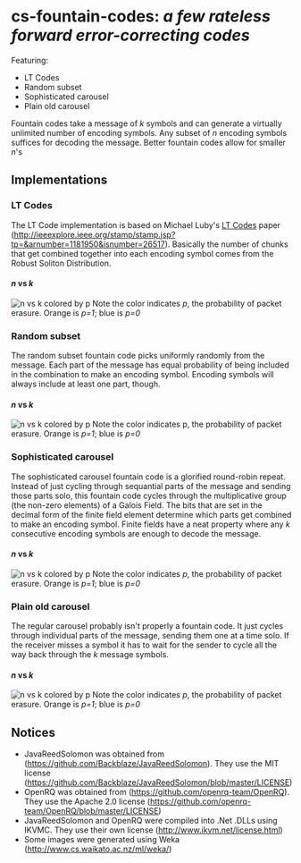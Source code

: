 # cs-fountain-codes: <i>a few rateless forward error-correcting codes</i>
Featuring:
* LT Codes
* Random subset
* Sophisticated carousel
* Plain old carousel

Fountain codes take a message of <i>k</i> symbols and can generate a virtually unlimited number of encoding symbols. Any subset of <i>n</i> encoding symbols suffices for decoding the message. Better fountain codes allow for smaller <i>n</i>'s

## Implementations
### LT Codes
The LT Code implementation is based on Michael Luby's <u>LT Codes</u> paper (http://ieeexplore.ieee.org/stamp/stamp.jsp?tp=&arnumber=1181950&isnumber=26517). Basically the number of chunks that get combined together into each encoding symbol comes from the Robust Soliton Distribution.
#### <i>n</i> vs <i>k</i>
![n vs k colored by p](https://github.com/matthew-a-thomas/cs-fountain-codes/raw/master/lt%20code%20-%20n%20vs%20k%20(colored%20by%20p%3B%20with%20jitter).png "n vs k colored by p")
Note the color indicates <i>p</i>, the probability of packet erasure. Orange is <i>p=1</i>; blue is <i>p=0</i>

### Random subset
The random subset fountain code picks uniformly randomly from the message. Each part of the message has equal probability of being included in the combination to make an encoding symbol. Encoding symbols will always include at least one part, though.
#### <i>n</i> vs <i>k</i>
![n vs k colored by p](https://github.com/matthew-a-thomas/cs-fountain-codes/raw/master/random%20subset%20-%20n%20vs%20k%20(colored%20by%20p%3B%20with%20jitter).png "n vs k colored by p")
Note the color indicates </i>p</i>, the probability of packet erasure. Orange is <i>p=1</i>; blue is <i>p=0</i>

### Sophisticated carousel
The sophisticated carousel fountain code is a glorified round-robin repeat. Instead of just cycling through sequantial parts of the message and sending those parts solo, this fountain code cycles through the multiplicative group (the non-zero elements) of a Galois Field. The bits that are set in the decimal form of the finite field element determine which parts get combined to make an encoding symbol. Finite fields have a neat property where any <i>k</i> consecutive encoding symbols are enough to decode the message.
#### <i>n</i> vs <i>k</i>
![n vs k colored by p](https://github.com/matthew-a-thomas/cs-fountain-codes/raw/master/sophisticated%20carousel%20-%20n%20vs%20k%20(colored%20by%20p%3B%20with%20jitter).png "n vs k colored by p")
Note the color indicates <i>p</i>, the probability of packet erasure. Orange is <i>p=1</i>; blue is <i>p=0</i>

### Plain old carousel
The regular carousel probably isn't properly a fountain code. It just cycles through individual parts of the message, sending them one at a time solo. If the receiver misses a symbol it has to wait for the sender to cycle all the way back through the <i>k</i> message symbols.
#### <i>n</i> vs <i>k</i>
![n vs k colored by p](https://github.com/matthew-a-thomas/cs-fountain-codes/raw/master/carousel%20-%20n%20vs%20k%20(colored%20by%20p%3B%20with%20jitter).png "n vs k colored by p")
Note the color indicates <i>p</i>, the probability of packet erasure. Orange is <i>p=1</i>; blue is <i>p=0</i>

## Notices
* JavaReedSolomon was obtained from (https://github.com/Backblaze/JavaReedSolomon). They use the MIT license (https://github.com/Backblaze/JavaReedSolomon/blob/master/LICENSE)
* OpenRQ was obtained from (https://github.com/openrq-team/OpenRQ). They use the Apache 2.0 license (https://github.com/openrq-team/OpenRQ/blob/master/LICENSE)
* JavaReedSolomon and OpenRQ were compiled into .Net .DLLs using IKVMC. They use their own license (http://www.ikvm.net/license.html)
* Some images were generated using Weka (http://www.cs.waikato.ac.nz/ml/weka/)
